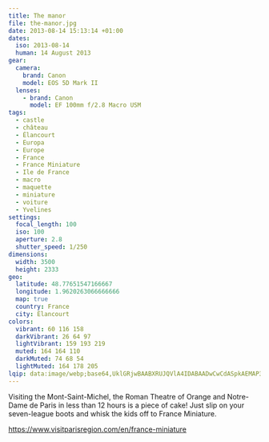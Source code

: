 ```yaml
---
title: The manor
file: the-manor.jpg
date: 2013-08-14 15:13:14 +01:00
dates:
  iso: 2013-08-14
  human: 14 August 2013
gear:
  camera:
    brand: Canon
    model: EOS 5D Mark II
  lenses:
    - brand: Canon
      model: EF 100mm f/2.8 Macro USM
tags:
  - castle
  - château
  - Élancourt
  - Europa
  - Europe
  - France
  - France Miniature
  - Ile de France
  - macro
  - maquette
  - miniature
  - voiture
  - Yvelines
settings:
  focal_length: 100
  iso: 100
  aperture: 2.8
  shutter_speed: 1/250
dimensions:
  width: 3500
  height: 2333
geo:
  latitude: 48.77651547166667
  longitude: 1.9620263066666666
  map: true
  country: France
  city: Élancourt
colors:
  vibrant: 60 116 158
  darkVibrant: 26 64 97
  lightVibrant: 159 193 219
  muted: 164 164 110
  darkMuted: 74 68 54
  lightMuted: 164 178 205
lqip: data:image/webp;base64,UklGRjwBAABXRUJQVlA4IDABAADwCwCdASpkAEMAP3Gu0Fw0rrU4KhdKqwAuCWUGep1L9SS1YLHtadU+4IHvL7QYVj0kyEr5DcnpzoQW5e/9S9++VGOx60Gl5Us363BtgHFB8UkZGdCIQea8Z+L9wRhIPJMnhYoYrvoOAAD+7rMgr8Mk65i5dqnHFP5ZLpVKxPVsiB6e5bD1AqvMZtx2JRqgyoW39YTfVQyDHggS/NstrYgdlxuw4b1+qaUzlrYCOiaWMSYDVITzy/JaNYRfguF8aezMMxXxa81VdEKm8ki8G2Th1QJYkwfLAwyN6WBmqINjHDZBhmGFDHxk3ZH5NacyrP99Nc8GCFJL6dCJh+MybCCTEiA5mwofNSQNoq89uSSouqnD6d2jclipwMYJ4KMMaadapS/Wgf+/6I5yk9gIAAAA
---
```


Visiting the Mont-Saint-Michel, the Roman Theatre of Orange and Notre-Dame de Paris in less than 12 hours is a piece of cake! Just slip on your seven-league boots and whisk the kids off to France Miniature.

https://www.visitparisregion.com/en/france-miniature
